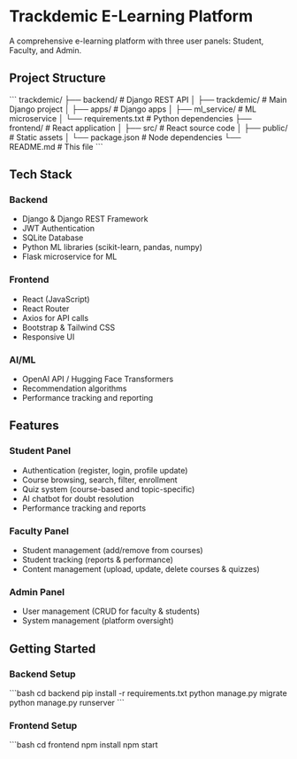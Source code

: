 # Trackdemic E-Learning Platform

A comprehensive e-learning platform with three user panels: Student, Faculty, and Admin.

## Project Structure

\`\`\`
trackdemic/
├── backend/                 # Django REST API
│   ├── trackdemic/         # Main Django project
│   ├── apps/               # Django apps
│   ├── ml_service/         # ML microservice
│   └── requirements.txt    # Python dependencies
├── frontend/               # React application
│   ├── src/               # React source code
│   ├── public/            # Static assets
│   └── package.json       # Node dependencies
└── README.md              # This file
\`\`\`

## Tech Stack

### Backend
- Django & Django REST Framework
- JWT Authentication
- SQLite Database
- Python ML libraries (scikit-learn, pandas, numpy)
- Flask microservice for ML

### Frontend
- React (JavaScript)
- React Router
- Axios for API calls
- Bootstrap & Tailwind CSS
- Responsive UI

### AI/ML
- OpenAI API / Hugging Face Transformers
- Recommendation algorithms
- Performance tracking and reporting

## Features

### Student Panel
- Authentication (register, login, profile update)
- Course browsing, search, filter, enrollment
- Quiz system (course-based and topic-specific)
- AI chatbot for doubt resolution
- Performance tracking and reports

### Faculty Panel
- Student management (add/remove from courses)
- Student tracking (reports & performance)
- Content management (upload, update, delete courses & quizzes)

### Admin Panel
- User management (CRUD for faculty & students)
- System management (platform oversight)

## Getting Started

### Backend Setup
\`\`\`bash
cd backend
pip install -r requirements.txt
python manage.py migrate
python manage.py runserver
\`\`\`

### Frontend Setup
\`\`\`bash
cd frontend
npm install
npm start
